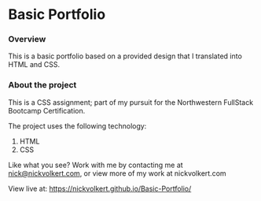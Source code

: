 # Basic Portfolio

### Overview

This is a basic portfolio based on a provided design that I translated into HTML and CSS.

### About the project

This is a CSS assignment; part of my pursuit for the Northwestern FullStack Bootcamp Certification.

The project uses the following technology:
1. HTML
2. CSS

Like what you see? Work with me by contacting me at nick@nickvolkert.com, or view more of my work at nickvolkert.com

View live at: https://nickvolkert.github.io/Basic-Portfolio/

